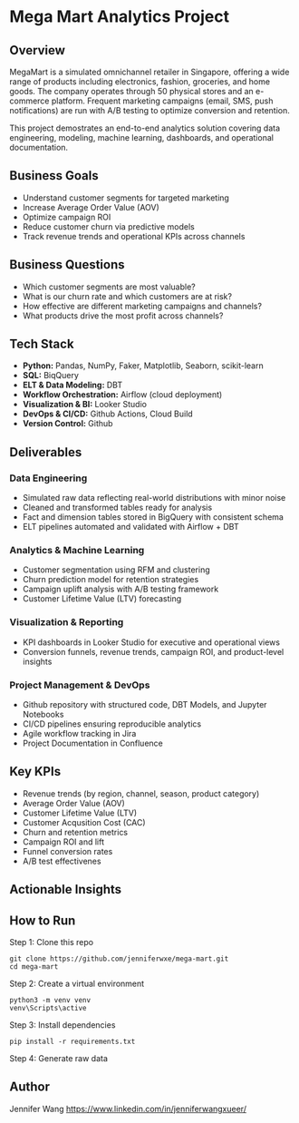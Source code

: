 # Mega Mart Analytics Project

## Overview
MegaMart is a simulated omnichannel retailer in Singapore, offering a wide range of products including electronics, fashion, groceries, and home goods. The company operates through 50 physical stores and an e-commerce platform. Frequent marketing campaigns (email, SMS, push notifications) are run with A/B testing to optimize conversion and retention.

This project demostrates an end-to-end analytics solution covering data engineering, modeling, machine learning, dashboards, and operational documentation.

## Business Goals
- Understand customer segments for targeted marketing
- Increase Average Order Value (AOV)
- Optimize campaign ROI
- Reduce customer churn via predictive models
- Track revenue trends and operational KPIs across channels

## Business Questions
- Which customer segments are most valuable?
- What is our churn rate and which customers are at risk?
- How effective are different marketing campaigns and channels?
- What products drive the most profit across channels?

## Tech Stack
- **Python:** Pandas, NumPy, Faker, Matplotlib, Seaborn, scikit-learn
- **SQL:** BiqQuery
- **ELT & Data Modeling:** DBT
- **Workflow Orchestration:** Airflow (cloud deployment)
- **Visualization & BI:** Looker Studio
- **DevOps & CI/CD:** Github Actions, Cloud Build
- **Version Control:** Github

## Deliverables

### Data Engineering
- Simulated raw data reflecting real-world distributions with minor noise
- Cleaned and transformed tables ready for analysis
- Fact and dimension tables stored in BigQuery with consistent schema
- ELT pipelines automated and validated with Airflow + DBT


### Analytics & Machine Learning
- Customer segmentation using RFM and clustering
- Churn prediction model for retention strategies
- Campaign uplift analysis with A/B testing framework
- Customer Lifetime Value (LTV) forecasting

### Visualization & Reporting
- KPI dashboards in Looker Studio for executive and operational views
- Conversion funnels, revenue trends, campaign ROI, and product-level insights

### Project Management & DevOps
- Github repository with structured code, DBT Models, and Jupyter Notebooks
- CI/CD pipelines ensuring reproducible analytics
- Agile workflow tracking in Jira
- Project Documentation in Confluence

## Key KPIs
- Revenue trends (by region, channel, season, product category)
- Average Order Value (AOV)
- Customer Lifetime Value (LTV)
- Customer Acqusition Cost (CAC)
- Churn and retention metrics
- Campaign ROI and lift
- Funnel conversion rates
- A/B test effectivenes

## Actionable Insights

## How to Run
Step 1: Clone this repo
```
git clone https://github.com/jenniferwxe/mega-mart.git
cd mega-mart
```
Step 2: Create a virtual environment
```
python3 -m venv venv
venv\Scripts\active
```
Step 3: Install dependencies
```
pip install -r requirements.txt
```
Step 4: Generate raw data
``` ```


## Author
Jennifer Wang
https://www.linkedin.com/in/jenniferwangxueer/

